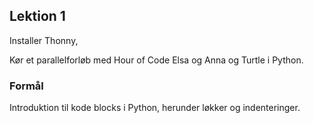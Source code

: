 

## Lektion 1

Installer Thonny,

Kør et parallelforløb med Hour of Code Elsa og Anna og Turtle i Python.

### Formål

Introduktion til kode blocks i Python, herunder løkker og indenteringer.


